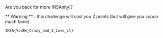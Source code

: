 Are you back for more INSAnity!?

** Warning ** : this challenge will cost you 2 points (but will give you soooo much fame)

`INSA{YouRe_Crazy_and_I_Love_it}`
